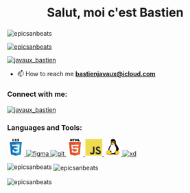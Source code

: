 <h1 align="center">Salut, moi c'est Bastien</h1>
<h3 align="center"></h3>

<p align="left"> <img src="https://komarev.com/ghpvc/?username=epicsanbeats&label=Profile%20views&color=0e75b6&style=flat" alt="epicsanbeats" /> </p>

<p align="left"> <a href="https://github.com/ryo-ma/github-profile-trophy"><img src="https://github-profile-trophy.vercel.app/?username=epicsanbeats" alt="epicsanbeats" /></a> </p>

<p align="left"> <a href="https://twitter.com/javaux_bastien" target="blank"><img src="https://img.shields.io/twitter/follow/javaux_bastien?logo=twitter&style=for-the-badge" alt="javaux_bastien" /></a> </p>

- 📫 How to reach me **bastienjavaux@icloud.com**

<h3 align="left">Connect with me:</h3>
<p align="left">
<a href="https://twitter.com/javaux_bastien" target="blank"><img align="center" src="https://raw.githubusercontent.com/rahuldkjain/github-profile-readme-generator/master/src/images/icons/Social/twitter.svg" alt="javaux_bastien" height="30" width="40" /></a>
</p>

<h3 align="left">Languages and Tools:</h3>
<p align="left"> <a href="https://www.w3schools.com/css/" target="_blank" rel="noreferrer"> <img src="https://raw.githubusercontent.com/devicons/devicon/master/icons/css3/css3-original-wordmark.svg" alt="css3" width="40" height="40"/> </a> <a href="https://www.figma.com/" target="_blank" rel="noreferrer"> <img src="https://www.vectorlogo.zone/logos/figma/figma-icon.svg" alt="figma" width="40" height="40"/> </a> <a href="https://git-scm.com/" target="_blank" rel="noreferrer"> <img src="https://www.vectorlogo.zone/logos/git-scm/git-scm-icon.svg" alt="git" width="40" height="40"/> </a> <a href="https://www.w3.org/html/" target="_blank" rel="noreferrer"> <img src="https://raw.githubusercontent.com/devicons/devicon/master/icons/html5/html5-original-wordmark.svg" alt="html5" width="40" height="40"/> </a> <a href="https://developer.mozilla.org/en-US/docs/Web/JavaScript" target="_blank" rel="noreferrer"> <img src="https://raw.githubusercontent.com/devicons/devicon/master/icons/javascript/javascript-original.svg" alt="javascript" width="40" height="40"/> </a> <a href="https://www.linux.org/" target="_blank" rel="noreferrer"> <img src="https://raw.githubusercontent.com/devicons/devicon/master/icons/linux/linux-original.svg" alt="linux" width="40" height="40"/> </a> <a href="https://www.adobe.com/products/xd.html" target="_blank" rel="noreferrer"> <img src="https://cdn.worldvectorlogo.com/logos/adobe-xd.svg" alt="xd" width="40" height="40"/> </a> </p>

<p><img align="left" src="https://github-readme-stats.vercel.app/api/top-langs?username=epicsanbeats&show_icons=true&locale=en&layout=compact" alt="epicsanbeats" /></p>

<p>&nbsp;<img align="center" src="https://github-readme-stats.vercel.app/api?username=epicsanbeats&show_icons=true&locale=en" alt="epicsanbeats" /></p>

<p><img align="center" src="https://github-readme-streak-stats.herokuapp.com/?user=epicsanbeats&" alt="epicsanbeats" /></p>

